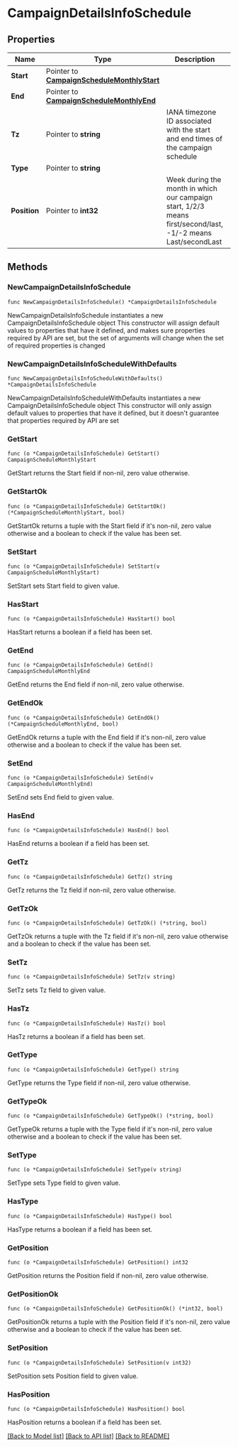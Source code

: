 # CampaignDetailsInfoSchedule

## Properties

Name | Type | Description | Notes
------------ | ------------- | ------------- | -------------
**Start** | Pointer to [**CampaignScheduleMonthlyStart**](CampaignScheduleMonthlyStart.md) |  | [optional] 
**End** | Pointer to [**CampaignScheduleMonthlyEnd**](CampaignScheduleMonthlyEnd.md) |  | [optional] 
**Tz** | Pointer to **string** | IANA timezone ID associated with the start and end times of the campaign schedule | [optional] 
**Type** | Pointer to **string** |  | [optional] 
**Position** | Pointer to **int32** | Week during the month in which our campaign start, 1/2/3 means first/second/last, -1/-2 means Last/secondLast | [optional] 

## Methods

### NewCampaignDetailsInfoSchedule

`func NewCampaignDetailsInfoSchedule() *CampaignDetailsInfoSchedule`

NewCampaignDetailsInfoSchedule instantiates a new CampaignDetailsInfoSchedule object
This constructor will assign default values to properties that have it defined,
and makes sure properties required by API are set, but the set of arguments
will change when the set of required properties is changed

### NewCampaignDetailsInfoScheduleWithDefaults

`func NewCampaignDetailsInfoScheduleWithDefaults() *CampaignDetailsInfoSchedule`

NewCampaignDetailsInfoScheduleWithDefaults instantiates a new CampaignDetailsInfoSchedule object
This constructor will only assign default values to properties that have it defined,
but it doesn't guarantee that properties required by API are set

### GetStart

`func (o *CampaignDetailsInfoSchedule) GetStart() CampaignScheduleMonthlyStart`

GetStart returns the Start field if non-nil, zero value otherwise.

### GetStartOk

`func (o *CampaignDetailsInfoSchedule) GetStartOk() (*CampaignScheduleMonthlyStart, bool)`

GetStartOk returns a tuple with the Start field if it's non-nil, zero value otherwise
and a boolean to check if the value has been set.

### SetStart

`func (o *CampaignDetailsInfoSchedule) SetStart(v CampaignScheduleMonthlyStart)`

SetStart sets Start field to given value.

### HasStart

`func (o *CampaignDetailsInfoSchedule) HasStart() bool`

HasStart returns a boolean if a field has been set.

### GetEnd

`func (o *CampaignDetailsInfoSchedule) GetEnd() CampaignScheduleMonthlyEnd`

GetEnd returns the End field if non-nil, zero value otherwise.

### GetEndOk

`func (o *CampaignDetailsInfoSchedule) GetEndOk() (*CampaignScheduleMonthlyEnd, bool)`

GetEndOk returns a tuple with the End field if it's non-nil, zero value otherwise
and a boolean to check if the value has been set.

### SetEnd

`func (o *CampaignDetailsInfoSchedule) SetEnd(v CampaignScheduleMonthlyEnd)`

SetEnd sets End field to given value.

### HasEnd

`func (o *CampaignDetailsInfoSchedule) HasEnd() bool`

HasEnd returns a boolean if a field has been set.

### GetTz

`func (o *CampaignDetailsInfoSchedule) GetTz() string`

GetTz returns the Tz field if non-nil, zero value otherwise.

### GetTzOk

`func (o *CampaignDetailsInfoSchedule) GetTzOk() (*string, bool)`

GetTzOk returns a tuple with the Tz field if it's non-nil, zero value otherwise
and a boolean to check if the value has been set.

### SetTz

`func (o *CampaignDetailsInfoSchedule) SetTz(v string)`

SetTz sets Tz field to given value.

### HasTz

`func (o *CampaignDetailsInfoSchedule) HasTz() bool`

HasTz returns a boolean if a field has been set.

### GetType

`func (o *CampaignDetailsInfoSchedule) GetType() string`

GetType returns the Type field if non-nil, zero value otherwise.

### GetTypeOk

`func (o *CampaignDetailsInfoSchedule) GetTypeOk() (*string, bool)`

GetTypeOk returns a tuple with the Type field if it's non-nil, zero value otherwise
and a boolean to check if the value has been set.

### SetType

`func (o *CampaignDetailsInfoSchedule) SetType(v string)`

SetType sets Type field to given value.

### HasType

`func (o *CampaignDetailsInfoSchedule) HasType() bool`

HasType returns a boolean if a field has been set.

### GetPosition

`func (o *CampaignDetailsInfoSchedule) GetPosition() int32`

GetPosition returns the Position field if non-nil, zero value otherwise.

### GetPositionOk

`func (o *CampaignDetailsInfoSchedule) GetPositionOk() (*int32, bool)`

GetPositionOk returns a tuple with the Position field if it's non-nil, zero value otherwise
and a boolean to check if the value has been set.

### SetPosition

`func (o *CampaignDetailsInfoSchedule) SetPosition(v int32)`

SetPosition sets Position field to given value.

### HasPosition

`func (o *CampaignDetailsInfoSchedule) HasPosition() bool`

HasPosition returns a boolean if a field has been set.


[[Back to Model list]](../README.md#documentation-for-models) [[Back to API list]](../README.md#documentation-for-api-endpoints) [[Back to README]](../README.md)


